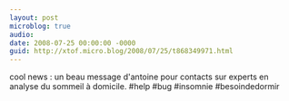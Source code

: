 ```yaml
---
layout: post
microblog: true
audio: 
date: 2008-07-25 00:00:00 -0000
guid: http://xtof.micro.blog/2008/07/25/t868349971.html
---
```

cool news : un beau message d'antoine pour contacts sur experts en analyse du sommeil à domicile. #help #bug #insomnie #besoindedormir
